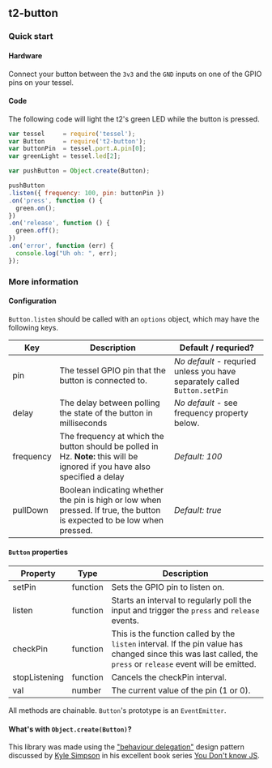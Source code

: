 ## t2-button

### Quick start

#### Hardware

Connect your button between the `3v3` and the `GND` inputs on one of the GPIO pins on your tessel.

#### Code

The following code will light the t2's green LED while the button is pressed.

```javascript
var tessel     = require('tessel');
var Button     = require('t2-button');
var buttonPin  = tessel.port.A.pin[0];
var greenLight = tessel.led[2];

var pushButton = Object.create(Button);

pushButton
.listen({ frequency: 100, pin: buttonPin })
.on('press', function () {
  green.on();
})
.on('release', function () {
  green.off();
})
.on('error', function (err) {
  console.log("Uh oh: ", err);
});
```

### More information

#### Configuration

`Button.listen` should be called with an `options` object, which may have the following keys.

| Key | Description | Default / requried? |
|-----|-------------|---------------------|
| pin | The tessel GPIO pin that the button is connected to. | *No default* - requried unless you have separately called `Button.setPin` |
| delay | The delay between polling the state of the button in milliseconds | *No default* - see frequency property below.
| frequency | The frequency at which the button should be polled in Hz. **Note:** this will be ignored if you have also specified a delay | *Default: 100*
| pullDown | Boolean indicating whether the pin is high or low when pressed. If true, the button is expected to be low when pressed. | *Default: true* |

#### `Button` properties

| Property | Type | Description |
|----------|------|-------------|
| setPin  | function | Sets the GPIO pin to listen on. |
| listen | function | Starts an interval to regularly poll the input and trigger the `press` and `release` events. |
| checkPin | function | This is the function called by the `listen` interval. If the pin value has changed since this was last called, the `press` or `release` event will be emitted. |
| stopListening | function | Cancels the checkPin interval. |
| val | number | The current value of the pin (1 or 0). |

All methods are chainable.
`Button`'s prototype is an `EventEmitter`.

#### What's with `Object.create(Button)`?

This library was made using the ["behaviour delegation"](https://github.com/getify/You-Dont-Know-JS/blob/master/this%20&%20object%20prototypes/ch6.md#delegation-theory) design pattern discussed by [Kyle Simpson](https://github.com/getify/You-Dont-Know-JS/blob/master/this%20&%20object%20prototypes/ch6.md#delegation-theory) in his excellent book series [You Don't know JS](https://github.com/getify/You-Dont-Know-JS/blob/master/this%20&%20object%20prototypes/ch6.md).
